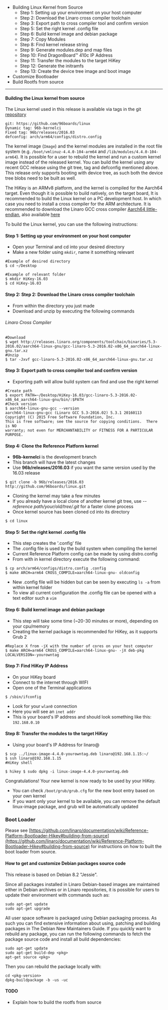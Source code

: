 - Building Linux Kernel from Source
   - Step 1: Setting up your environment on your host computer 
   - Step 2: Download the Linaro cross compiler toolchain
   - Step 3: Export path to cross compiler tool and confirm version
   - Step 5: Set the right kernel .config file
   - Step 6: Build kernel image and debian package
   - Step 7: Copy Modules
   - Step 8: Find kernel release string
   - Step 9: Generate modules.dep and map files
   - Step 10: Find DragonBoard™ 410c IP Address
   - Step 11: Transfer the modules to the target HiKey
   - Step 12: Generate the initramfs
   - Step 13: Create the device tree image and boot image
- Customize Bootloader
- Build Rootfs from source

***

#### Building the Linux kernel from source

The Linux kernel used in this release is available via tags in the git [repository](https://github.com/96boards/linux)

```shell
git: https://github.com/96boards/linux
Dynamic tag: 96b-kernelci
Fixed tag: 96b/releases/2016.03
defconfig: arch/arm64/configs/distro.config
```

The kernel image (`Image`) and the kernel modules are installed in the root file system (e.g. `/boot/vmlinuz-4.4.0-104-arm64` and `/lib/modules/4.4.0-104-arm64`). It is possible for a user to rebuild the kernel and run a custom kernel image instead of the released kernel. You can build the kernel using any recent GCC release using the git tree, tag and defconfig mentioned above. This release only supports booting with device tree, as such both the device tree blobs need to be built as well.

The HiKey is an ARMv8 platform, and the kernel is compiled for the Aarch64 target. Even though it is possible to build natively, on the target board, It is recommended to build the Linux kernel on a PC development host. In which case you need to install a cross compiler for the ARM architecture. It is recommended to download the Linaro GCC cross compiler [Aarch64 little-endian](http://releases.linaro.org/components/toolchain/binaries/5.3-2016.02/aarch64-linux-gnu/gcc-linaro-5.3-2016.02-x86_64_aarch64-linux-gnu.tar.xz), also available [here](http://releases.linaro.org/components/toolchain/binaries/5.3-2016.02/)

To build the Linux kernel, you can use the following instructions:

#### Step 1: Setting up your environment on your host computer

- Open your Terminal and cd into your desired directory
- Make a new folder using `mkdir`, name it something relevant

```shell
#Example of desired directory
$ cd ~/Desktop

#Example of relevant folder
$ mkdir HiKey-16.03
$ cd HiKey-16.03
```

#### Step 2: Step 2: Download the Linaro cross compiler toolchain

- From within the directory you just made
- Download and unzip by executing the following commands

###### Linaro Cross Compiler

```shell
#Download
$ wget http://releases.linaro.org/components/toolchain/binaries/5.3-2016.02/aarch64-linux-gnu/gcc-linaro-5.3-2016.02-x86_64_aarch64-linux-gnu.tar.xz
#Unzip
$ tar -Jxvf gcc-linaro-5.3-2016.02-x86_64_aarch64-linux-gnu.tar.xz
```

#### Step 3: Export path to cross compiler tool and confirm version

- Exporting path will allow build system can find and use the right kernel

```shell
#Create path
$ export PATH=~/Desktop/HiKey-16.03/gcc-linaro-5.3-2016.02-x86_64_aarch64-linux-gnu/bin/:$PATH
#Check version
$ aarch64-linux-gnu-gcc --version
aarch64-linux-gnu-gcc (Linaro GCC 5.3-2016.02) 5.3.1 20160113
Copyright (C) 2015 Free Software Foundation, Inc.
This is free software; see the source for copying conditions.  There is NO
warranty; not even for MERCHANTABILITY or FITNESS FOR A PARTICULAR PURPOSE.
```

#### Step 4: Clone the Reference Platform kernel

- **96b-kernelci** is the development branch
- This branch will have the latest changes
- Use **96b/releases/2016.03** if you want the same version used by the 16.03 release

```shell
$ git clone -b 96b/releases/2016.03 http://github.com/96boards/linux.git
```

- Cloning the kernel may take a few minutes
- If you already have a local clone of another kernel git tree, use _--reference path/your/old/tree/.git_ for a faster clone process
- Once kernel source has been cloned cd into its directory

```shell
$ cd linux
```

#### Step 5: Set the right kernel .config file

- This step creates the '.config' file
- The .config file is used by the build system when compiling the kernel
- Current Reference Platform config can be made by using distro.config
- From with in kernel directory execute the following command:

```shell
$ cp arch/arm64/configs/distro.config .config
$ make ARCH=arm64 CROSS_COMPILE=aarch64-linux-gnu- oldconfig
```

- New .config file will be hidden but can be seen by executing `ls -a` from within kernel folder
- To view all current configuration the .config file can be opened with a text editor such a `vim`

#### Step 6: Build kernel image and debian package

- This step will take some time (~20-30 minutes or more), depending on your cpu/memory
- Creating the kernel package is recommended for HiKey, as it supports Grub 2

```shell
#Replace X from -jX with the number of cores on your host computer
$ make ARCH=arm64 CROSS_COMPILE=aarch64-linux-gnu- -jX deb-pkg LOCALVERSION=-yourowntag
```

#### Step 7: Find HiKey IP Address

- On your HiKey board
- Connect to the internet through WIFI
- Open one of the Terminal applications

```shell
$ /sbin/ifconfig
```
- Look for your `wlan0` connection
- Here you will see an `inet addr`
- This is your board's IP address and should look something like this: `192.168.0.10`

#### Step 8: Transfer the modules to the target HiKey

- Using your board's IP Address for linaro@<yourIPaddress>

```shell
$ scp ../linux-image-4.4.0-yourowntag.deb linaro@192.168.1.15:~/
$ ssh linaro@192.168.1.15
#HiKey shell

$ hikey $ sudo dpkg -i linux-image-4.4.0-yourowntag.deb
```
Congratulations! Your new kernel is now ready to be used by your HiKey.

- You can check `/boot/grub/grub.cfg` for the new boot entry based on your own kernel
- If you want only your kernel to be available, you can remove the default linux-image package, and grub will be automatically updated

### Boot Loader

Please see [https://github.com/linaro/documentation/wiki/Reference-Platform-Bootloader-Hikey#building-from-source](https://github.com/linaro/documentation/wiki/Reference-Platform-Bootloader-Hikey#building-from-source) for instructions on how to built the boot loader from source.

#### How to get and customize Debian packages source code

This release is based on Debian 8.2 "Jessie".

Since all packages installed in Linaro Debian-based images are maintained either in Debian archives or in Linaro repositories, it is possible for users to update their environment with commands such as:

```shell
sudo apt-get update
sudo apt-get upgrade
```

All user space software is packaged using Debian packaging process. As such you can find extensive information about using, patching and building packages in The Debian New Maintainers Guide. If you quickly want to rebuild any package, you can run the following commands to fetch the package source code and install all build dependencies:

```shell
sudo apt-get update
sudo apt-get build-dep <pkg>
apt-get source <pkg>
```

Then you can rebuild the package locally with:

```shell
cd <pkg-version>
dpkg-buildpackage -b -us -uc
```

#### TODO

* Explain how to build the rootfs from source
